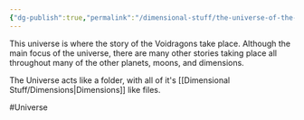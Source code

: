 ```yaml
---
{"dg-publish":true,"permalink":"/dimensional-stuff/the-universe-of-the-voidragons/"}
---
```


This universe is where the story of the Voidragons take place. Although the main focus of the universe, there are many other stories taking place all throughout many of the other planets, moons, and dimensions. 

The Universe acts like a folder, with all of it's [[Dimensional Stuff/Dimensions\|Dimensions]] like files. 

#Universe